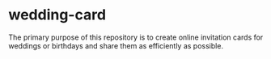 # wedding-card
The primary purpose of this repository is to create online invitation cards for weddings or birthdays and share them as efficiently as possible.
